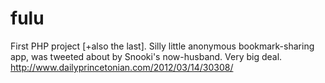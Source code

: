 fulu
====

First PHP project [+also the last]. Silly little anonymous bookmark-sharing app, was tweeted about by Snooki's now-husband. Very big deal. http://www.dailyprincetonian.com/2012/03/14/30308/